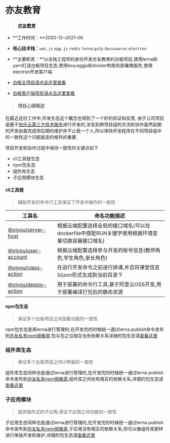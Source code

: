 # 亦友教育

> #### [亦友教育](https://yi-you.org/)

- **工作时间：**2020-12~2021-09
- **核心技术栈：**`umi.js` `egg.js` `redis` `lerna` `gulp` `docusaurus` `electron`
- **主要职责：**以全栈工程师的身份开发亦友教育的白板项目,使用lerna和yarn打造白板项目生态,使用koa;eggjs和docker构筑和部署微服务,使用electron开发客户端

- [白板主项目请点击这里查看](http://git.yiyoujiaoyu.com.cn/node-group/yiyou-write-borad/-/blob/master/README.md)
- [白板客户端项目请点击这里查看](http://git.yiyoujiaoyu.com.cn/node-group/yiyou-pano-electron/-/blob/master/README.md)

> #### 项目心得简述

在最近这份工作中,开发生态这个概念也得到了一个好的验证和反馈,
由于公司项目是基于[拍乐云第三方技术服务](https://www.pano.video/)进行开发的,涉及到跨项目组的交流和协作虽然前期的开发由我完成但后期的维护并不止我一个人,所以保持开发程序在不同项目组中的一致性这个问题就变的格外的重要.

项目开发和协作过程中保持一致性的关键点如下

- cli工具链生态
- npm包生态
- 组件库生态
- 子应用模块生态

#### cli工具链

> 辅助开发的命令行工具保证了开发中操作的一致性

| 工具名                                                       | 命名功能描述                                                 |
| ------------------------------------------------------------ | ------------------------------------------------------------ |
| [@yiyou/server-host](http://git.yiyoujiaoyu.com.cn/yiyou-basic/server-host) | 根据云端配置选择全局的接口域名(可以在dockerfile中搭配RUN关键字使用根据环境变量切换容器接口域名) |
| [@yiyou/user-account](http://git.yiyoujiaoyu.com.cn/yiyou-basic/user-account) | 根据云端配置选择参与开发的账号信息(教师角色,学生角色,家长角色) |
| [@yiyou/class-action](http://git.yiyoujiaoyu.com.cn/tool-group/class-action) | 在运行开发命令之前进行排课,并且将课堂信息以json形式生成到当前目录下 |
| [@yiyou/deploy-action](http://git.yiyoujiaoyu.com.cn/yiyou-basic/deploy-action) | 用于部署的命令行工具,基于阿里云OSS开发,用于部署编译打包后的静态资源 |

#### npm包生态

> 保证多个白板项目之间函数功能的一致性

npm包生态是用lerna进行管理的,在开发完的时候统一通过lerna publish命令发布到[亦友私有npm镜像源](http://npm.yi-you.org/),包与包之见相互也有依赖关系详细的包生态请[查看这里](http://git.yiyoujiaoyu.com.cn/node-group/yiyou-write-borad/-/tree/master/packages/librarys)

### 组件库生态

> 保证多个白板项目之间UI界面的一致性

组件库生态同样也是通过lerna进行管理的,在开发完的时候统一通过lerna publish命令发布到[亦友私有npm镜像源](http://npm.yi-you.org/),组件库之间也有相互的依赖关系,详细的包生态请[查看这里](http://git.yiyoujiaoyu.com.cn/node-group/yiyou-write-borad/-/tree/master/packages/components)

### 子应用模块

> 提供插件式的子应用,保证子应用之间功能的一致性

子应用生态同样也是通过lerna进行管理的,在开发完的时候统一通过lerna publish命令发布到[亦友私有npm镜像源](http://npm.yi-you.org/),子应用没有相互的依赖关系,但可以像组件库那样进行单独开发和维护,详细的包生态请[查看这里](http://git.yiyoujiaoyu.com.cn/node-group/yiyou-write-borad/-/tree/master/packages/floatlayers)